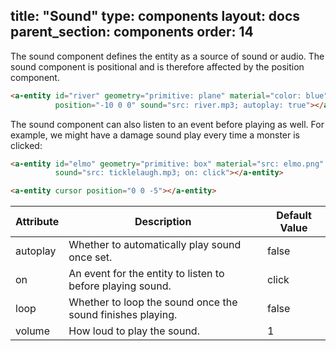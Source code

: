 title: "Sound"
type: components
layout: docs
parent_section: components
order: 14
---

The sound component defines the entity as a source of sound or audio. The sound
component is positional and is therefore affected by the position component.

```html
<a-entity id="river" geometry="primitive: plane" material="color: blue"
          position="-10 0 0" sound="src: river.mp3; autoplay: true"></a-entity>
```

The sound component can also listen to an event before playing as well. For
example, we might have a damage sound play every time a monster is clicked:

```html
<a-entity id="elmo" geometry="primitive: box" material="src: elmo.png"
          sound="src: ticklelaugh.mp3; on: click"></a-entity>

<a-entity cursor position="0 0 -5"></a-entity>
```

| Attribute | Description                                                     | Default Value |
|-----------|-----------------------------------------------------------------|---------------|
| autoplay  | Whether to automatically play sound once set.                   | false         |
| on        | An event for the entity to listen to before playing sound.      | click         |
| loop      | Whether to loop the sound once the sound finishes playing.      | false         |
| volume    | How loud to play the sound.                                     | 1             |
